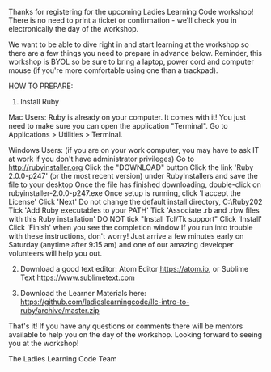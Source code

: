 Thanks for registering for the upcoming Ladies Learning Code workshop! There is no need to print a ticket or confirmation - we'll check you in electronically the day of the workshop.

We want to be able to dive right in and start learning at the workshop so there are a few things you need to prepare in advance below. Reminder, this workshop is BYOL so be sure to bring a laptop, power cord and computer mouse (if you're more comfortable using one than a trackpad).
 
HOW TO PREPARE:
 
1. Install Ruby

Mac Users:
Ruby is already on your computer. It comes with it! You just need to make sure you can open the application "Terminal". Go to Applications > Utilities > Terminal.

Windows Users:
(if you are on your work computer, you may have to ask IT at work if you don't have administrator privileges)
Go to http://rubyinstaller.org
Click the "DOWNLOAD" button
Click the link 'Ruby 2.0.0-p247' (or the most recent version) under RubyInstallers and save the file to your desktop
Once the file has finished downloading, double-click on rubyinstaller-2.0.0-p247.exe
Once setup is running, click 'I accept the License'
Click 'Next'
Do not change the default install directory, C:\Ruby202
Tick 'Add Ruby executables to your PATH'
Tick 'Associate .rb and .rbw files with this Ruby installation'
DO NOT tick "Install Tcl/Tk support"
Click 'Install'
Click 'Finish' when you see the completion window
If you run into trouble with these instructions, don't worry! Just arrive a few minutes early on Saturday (anytime after 9:15 am) and one of our amazing developer volunteers will help you out.
 
2. Download a good text editor: Atom Editor https://atom.io, or Sublime Text https://www.sublimetext.com
 
3. Download the Learner Materials here: https://github.com/ladieslearningcode/llc-intro-to-ruby/archive/master.zip
 
That's it! If you have any questions or comments there will be mentors available to help you on the day of the workshop. 
Looking forward to seeing you at the workshop!

The Ladies Learning Code Team
